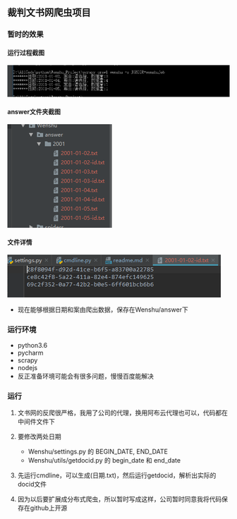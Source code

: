 ## 裁判文书网爬虫项目

### 暂时的效果

#### 运行过程截图
![image](pic/xiaoguo.png)

#### answer文件夹截图
![image](pic/answer.png)

#### 文件详情
![image](pic/answer-id.png)

- 现在能够根据日期和案由爬出数据，保存在Wenshu/answer下

### 运行环境
- python3.6
- pycharm
- scrapy
- nodejs
- 反正准备环境可能会有很多问题，慢慢百度能解决

### 运行
1. 文书网的反爬很严格，我用了公司的代理，换用阿布云代理也可以，代码都在中间件文件下

2. 要修改两处日期
    - Wenshu/settings.py 的 BEGIN_DATE, END_DATE  
    - Wenshu/utils/getdocid.py 的 begin_date 和 end_date

3. 先运行cmdline，可以生成(日期.txt)，然后运行getdocid，解析出实际的docid文件

4. 因为以后要扩展成分布式爬虫，所以暂时写成这样，公司暂时同意我将代码保存在github上开源